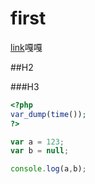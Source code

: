 # first

[link](https://www.baidu.com)嘎嘎

##H2

###H3

```php
<?php
var_dump(time());
?>
```

```javascript
var a = 123;
var b = null;

console.log(a,b);
```
